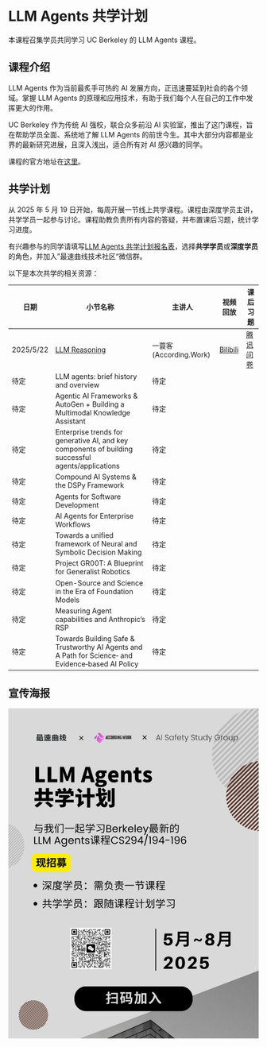 # LLM Agents 共学计划

本课程召集学员共同学习 UC Berkeley 的 LLM Agents 课程。

## 课程介绍

LLM Agents 作为当前最炙手可热的 AI 发展方向，正迅速蔓延到社会的各个领域。掌握 LLM Agents 的原理和应用技术，有助于我们每个人在自己的工作中发挥更大的作用。

UC Berkeley 作为传统 AI 强校，联合众多前沿 AI 实验室，推出了这门课程，旨在帮助学员全面、系统地了解 LLM Agents 的前世今生。其中大部分内容都是业界的最新研究进展，且深入浅出，适合所有对 AI 感兴趣的同学。

课程的官方地址在[这里](https://llmagents-learning.org/f24)。

## 共学计划

从 2025 年 5 月 19 日开始，每周开展一节线上共学课程。课程由深度学员主讲，共学学员一起参与讨论。课程助教负责所有内容的答疑，并布置课后习题，统计学习进度。

有兴趣参与的同学请填写[LLM Agents 共学计划报名表](https://docs.qq.com/form/page/DTWxtR3BrcmVFZVFa)，选择**共学学员**或**深度学员**的角色，并加入”最速曲线技术社区“微信群。

以下是本次共学的相关资源：

| 日期 | 小节名称 | 主讲人 | 视频回放 | 课后习题 |
|---|---|---|---|---|
|2025/5/22| [LLM Reasoning](course-01-llm-agents/chapter-01-llm-reasoning.md) | 一蓑客 (According.Work) | [Bilibili](https://www.bilibili.com/video/BV13YjEzhEWD/?share_source=copy_web&vd_source=3f258476a6487ba5ca6427ce85ef2d5f) | [腾讯问卷](https://docs.qq.com/form/page/DTWRUYm5TdENOb1Fn)
| 待定 | LLM agents: brief history and overview | 待定 |  |  |
| 待定 | Agentic AI Frameworks & AutoGen + Building a Multimodal Knowledge Assistant | 待定 |  |
| 待定 | Enterprise trends for generative AI, and key components of building successful agents/applications | 待定 |  |
| 待定 | Compound AI Systems & the DSPy Framework | 待定 |  |
| 待定 | Agents for Software Development | 待定 |  |
| 待定 | AI Agents for Enterprise Workflows | 待定 |  |
| 待定 | Towards a unified framework of Neural and Symbolic Decision Making | 待定 |  |
| 待定 | Project GR00T: A Blueprint for Generalist Robotics | 待定 |  |
| 待定 | Open-Source and Science in the Era of Foundation Models | 待定 |  |
| 待定 | Measuring Agent capabilities and Anthropic’s RSP | 待定 |  |
| 待定 | Towards Building Safe & Trustworthy AI Agents and A Path for Science‑ and Evidence‑based AI Policy | 待定 |  |

## 宣传海报

![LLM Agents 共学计划第1节](assets/LLMAgents共学计划.png)